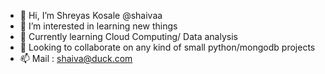 - 👋 Hi, I’m Shreyas Kosale @shaivaa
- 👀 I’m interested in learning new things
- 🌱 Currently learning Cloud Computing/ Data analysis
- 💞️ Looking to collaborate on any kind of small python/mongodb projects
- 📫 Mail : shaiva@duck.com

<!---
shaivaa/shaivaa is a ✨ special ✨ repository because its `README.md` (this file) appears on your GitHub profile.
You can click the Preview link to take a look at your changes.
--->
